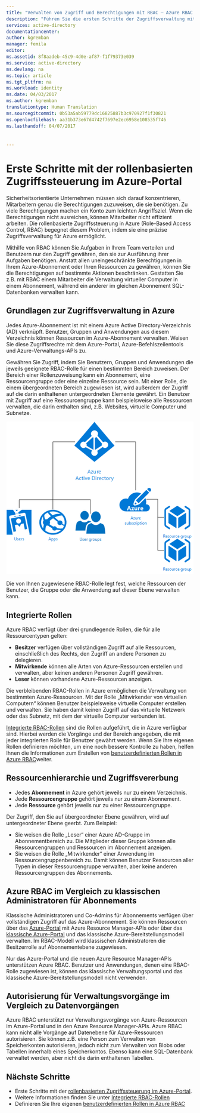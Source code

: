 ```yaml
---
title: "Verwalten von Zugriff und Berechtigungen mit RBAC – Azure RBAC | Microsoft-Dokumentation"
description: "Führen Sie die ersten Schritte der Zugriffsverwaltung mit der rollenbasierten Zugriffssteuerung von Azure im Azure-Portal aus. Verwenden Sie Rollenzuweisungen, um in Ihrem Verzeichnis Berechtigungen zuzuweisen."
services: active-directory
documentationcenter: 
author: kgremban
manager: femila
editor: 
ms.assetid: 8f8aadeb-45c9-4d0e-af87-f1f79373e039
ms.service: active-directory
ms.devlang: na
ms.topic: article
ms.tgt_pltfrm: na
ms.workload: identity
ms.date: 04/03/2017
ms.author: kgremban
translationtype: Human Translation
ms.sourcegitcommit: 0b53a5ab59779dc16825887b3c970927f1f30821
ms.openlocfilehash: aa31b373e67d4742f7697e2ec6958e108535f746
ms.lasthandoff: 04/07/2017


---
```

# <a name="get-started-with-role-based-access-control-in-the-azure-portal"></a>Erste Schritte mit der rollenbasierten Zugriffssteuerung im Azure-Portal
Sicherheitsorientierte Unternehmen müssen sich darauf konzentrieren, Mitarbeitern genau die Berechtigungen zuzuweisen, die sie benötigen. Zu viele Berechtigungen machen ein Konto zum leichten Angriffsziel. Wenn die Berechtigungen nicht ausreichen, können Mitarbeiter nicht effizient arbeiten. Die rollenbasierte Zugriffssteuerung in Azure (Role-Based Access Control, RBAC) begegnet diesem Problem, indem sie eine präzise Zugriffsverwaltung für Azure ermöglicht.

Mithilfe von RBAC können Sie Aufgaben in Ihrem Team verteilen und Benutzern nur den Zugriff gewähren, den sie zur Ausführung ihrer Aufgaben benötigen. Anstatt allen uneingeschränkte Berechtigungen in Ihrem Azure-Abonnement oder Ihren Ressourcen zu gewähren, können Sie die Berechtigungen auf bestimmte Aktionen beschränken. Gestatten Sie z.B. mit RBAC einem Mitarbeiter die Verwaltung virtueller Computer in einem Abonnement, während ein anderer im gleichen Abonnement SQL-Datenbanken verwalten kann.

## <a name="basics-of-access-management-in-azure"></a>Grundlagen zur Zugriffsverwaltung in Azure
Jedes Azure-Abonnement ist mit einem Azure Active Directory-Verzeichnis (AD) verknüpft. Benutzer, Gruppen und Anwendungen aus diesem Verzeichnis können Ressourcen im Azure-Abonnement verwalten. Weisen Sie diese Zugriffsrechte mit dem Azure-Portal, Azure-Befehlszeilentools und Azure-Verwaltungs-APIs zu.

Gewähren Sie Zugriff, indem Sie Benutzern, Gruppen und Anwendungen die jeweils geeignete RBAC-Rolle für einen bestimmten Bereich zuweisen. Der Bereich einer Rollenzuweisung kann ein Abonnement, eine Ressourcengruppe oder eine einzelne Ressource sein. Mit einer Rolle, die einem übergeordneten Bereich zugewiesen ist, wird außerdem der Zugriff auf die darin enthaltenen untergeordneten Elemente gewährt. Ein Benutzer mit Zugriff auf eine Ressourcengruppe kann beispielsweise alle Ressourcen verwalten, die darin enthalten sind, z.B. Websites, virtuelle Computer und Subnetze.

![Beziehung zwischen Azure Active Directory-Elementen – Diagramm](./media/role-based-access-control-what-is/rbac_aad.png)

Die von Ihnen zugewiesene RBAC-Rolle legt fest, welche Ressourcen der Benutzer, die Gruppe oder die Anwendung auf dieser Ebene verwalten kann.

## <a name="built-in-roles"></a>Integrierte Rollen
Azure RBAC verfügt über drei grundlegende Rollen, die für alle Ressourcentypen gelten:

* **Besitzer** verfügen über vollständigen Zugriff auf alle Ressourcen, einschließlich des Rechts, den Zugriff an andere Personen zu delegieren.
* **Mitwirkende** können alle Arten von Azure-Ressourcen erstellen und verwalten, aber keinen anderen Personen Zugriff gewähren.
* **Leser** können vorhandene Azure-Ressourcen anzeigen.

Die verbleibenden RBAC-Rollen in Azure ermöglichen die Verwaltung von bestimmten Azure-Ressourcen. Mit der Rolle „Mitwirkender von virtuellen Computern“ können Benutzer beispielsweise virtuelle Computer erstellen und verwalten. Sie haben damit keinen Zugriff auf das virtuelle Netzwerk oder das Subnetz, mit dem der virtuelle Computer verbunden ist.

[Integrierte RBAC-Rollen](role-based-access-built-in-roles.md) sind die Rollen aufgeführt, die in Azure verfügbar sind. Hierbei werden die Vorgänge und der Bereich angegeben, die mit jeder integrierten Rolle für Benutzer gewährt werden. Wenn Sie Ihre eigenen Rollen definieren möchten, um eine noch bessere Kontrolle zu haben, helfen Ihnen die Informationen zum Erstellen von [benutzerdefinierten Rollen in Azure RBAC](role-based-access-control-custom-roles.md)weiter.

## <a name="resource-hierarchy-and-access-inheritance"></a>Ressourcenhierarchie und Zugriffsvererbung
* Jedes **Abonnement** in Azure gehört jeweils nur zu einem Verzeichnis.
* Jede **Ressourcengruppe** gehört jeweils nur zu einem Abonnement.
* Jede **Ressource** gehört jeweils nur zu einer Ressourcengruppe.

Der Zugriff, den Sie auf übergeordneter Ebene gewähren, wird auf untergeordneter Ebene geerbt. Zum Beispiel:

* Sie weisen die Rolle „Leser“ einer Azure AD-Gruppe im Abonnementbereich zu. Die Mitglieder dieser Gruppe können alle Ressourcengruppen und Ressourcen im Abonnement anzeigen.
* Sie weisen die Rolle „Mitwirkender“ einer Anwendung im Ressourcengruppenbereich zu. Damit können Benutzer Ressourcen aller Typen in dieser Ressourcengruppe verwalten, aber keine anderen Ressourcengruppen des Abonnements.

## <a name="azure-rbac-vs-classic-subscription-administrators"></a>Azure RBAC im Vergleich zu klassischen Administratoren für Abonnements
Klassische Administratoren und Co-Admins für Abonnements verfügen über vollständigen Zugriff auf das Azure-Abonnement. Sie können Ressourcen über das [Azure-Portal](https://portal.azure.com) mit Azure Resource Manager-APIs oder über das [klassische Azure-Portal](https://manage.windowsazure.com) und das klassische Azure-Bereitstellungsmodell verwalten. Im RBAC-Modell wird klassischen Administratoren die Besitzerrolle auf Abonnementebene zugewiesen.

Nur das Azure-Portal und die neuen Azure Resource Manager-APIs unterstützen Azure RBAC. Benutzer und Anwendungen, denen eine RBAC-Rolle zugewiesen ist, können das klassische Verwaltungsportal und das klassische Azure-Bereitstellungsmodell nicht verwenden.

## <a name="authorization-for-management-vs-data-operations"></a>Autorisierung für Verwaltungsvorgänge im Vergleich zu Datenvorgängen
Azure RBAC unterstützt nur Verwaltungsvorgänge von Azure-Ressourcen im Azure-Portal und in den Azure Resource Manager-APIs. Azure RBAC kann nicht alle Vorgänge auf Datenebene für Azure-Ressourcen autorisieren. Sie können z.B. eine Person zum Verwalten von Speicherkonten autorisieren, jedoch nicht zum Verwalten von Blobs oder Tabellen innerhalb eines Speicherkontos. Ebenso kann eine SQL-Datenbank verwaltet werden, aber nicht die darin enthaltenen Tabellen.

## <a name="next-steps"></a>Nächste Schritte
* Erste Schritte mit der [rollenbasierten Zugriffssteuerung im Azure-Portal](role-based-access-control-configure.md).
* Weitere Informationen finden Sie unter [Integrierte RBAC-Rollen](role-based-access-built-in-roles.md)
* Definieren Sie Ihre eigenen [benutzerdefinierten Rollen in Azure RBAC](role-based-access-control-custom-roles.md)

